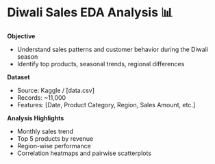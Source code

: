 # Diwali Sales EDA Analysis 📊

**Objective**  
- Understand sales patterns and customer behavior during the Diwali season  
- Identify top products, seasonal trends, regional differences  

**Dataset**  
- Source: Kaggle / [data.csv]  
- Records: ~11,000  
- Features: [Date, Product Category, Region, Sales Amount, etc.]

**Analysis Highlights**  
- Monthly sales trend  
- Top 5 products by revenue  
- Region-wise performance  
- Correlation heatmaps and pairwise scatterplots
